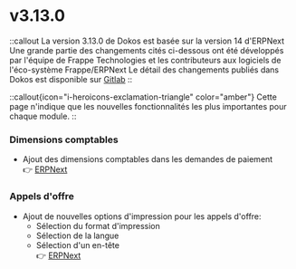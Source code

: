 # v3.13.0

::callout
La version 3.13.0 de Dokos est basée sur la version 14 d'ERPNext
Une grande partie des changements cités ci-dessous ont été développés par l'équipe de Frappe Technologies et les contributeurs aux logiciels de l'éco-système Frappe/ERPNext
Le détail des changements publiés dans Dokos est disponible sur [Gitlab](https://gitlab.com/dokos/dokos/-/releases/v3.13.0)
::

::callout{icon="i-heroicons-exclamation-triangle" color="amber"}
Cette page n'indique que les nouvelles fonctionnalités les plus importantes pour chaque module.
::


### Dimensions comptables

- Ajout des dimensions comptables dans les demandes de paiement  
:point_right: [ERPNext](https://github.com/frappe/erpnext/pull/33411)



### Appels d'offre

- Ajout de nouvelles options d'impression pour les appels d'offre:
  - Sélection du format d'impression
  - Sélection de la langue
  - Sélection d'un en-tête  
:point_right: [ERPNext](https://github.com/frappe/erpnext/pull/33339)